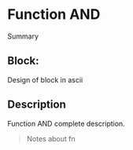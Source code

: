 # Function AND
Summary

## Block:
Design of block in ascii

## Description
Function AND complete description.
>Notes about fn
